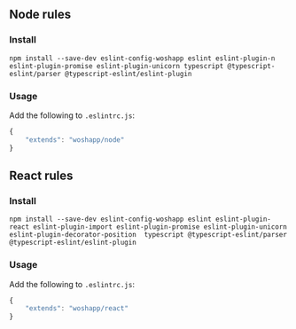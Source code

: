 ## Node rules

### Install
```
npm install --save-dev eslint-config-woshapp eslint eslint-plugin-n eslint-plugin-promise eslint-plugin-unicorn typescript @typescript-eslint/parser @typescript-eslint/eslint-plugin
```

### Usage
Add the following to `.eslintrc.js`:

```javascript
{
    "extends": "woshapp/node"
}
```

## React rules

### Install
```
npm install --save-dev eslint-config-woshapp eslint eslint-plugin-react eslint-plugin-import eslint-plugin-promise eslint-plugin-unicorn eslint-plugin-decorator-position  typescript @typescript-eslint/parser @typescript-eslint/eslint-plugin
```

### Usage
Add the following to `.eslintrc.js`:
```javascript
{
    "extends": "woshapp/react"
}
```